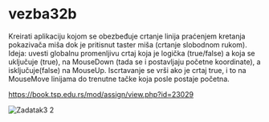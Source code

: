# vezba32b
Kreirati aplikaciju kojom se obezbeđuje crtanje linija praćenjem kretanja pokazivača miša dok je pritisnut taster miša (crtanje slobodnom rukom).
Ideja: uvesti globalnu promenljivu crtaj koja je logička (true/false) a koja se uključuje (true), na MouseDown (tada se i postavljaju početne koordinate), a isključuje(false) na MouseUp. Iscrtavanje se vrši ako je crtaj true, i to na MouseMove linijama do trenutne tačke koja posle postaje početna.

https://book.tsp.edu.rs/mod/assign/view.php?id=23029

![Zadatak3 2](https://github.com/tspirot/IV1-Vezba32b-handwriting/assets/62893666/640ec0f8-b622-4d9c-a0f6-c5a1dcc3e19c)
